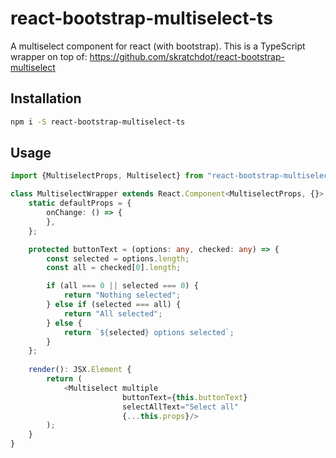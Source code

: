 # react-bootstrap-multiselect-ts

A multiselect component for react (with bootstrap). This is a TypeScript wrapper on top of: https://github.com/skratchdot/react-bootstrap-multiselect

## Installation

```bash
npm i -S react-bootstrap-multiselect-ts
```

## Usage

```typescript jsx
import {MultiselectProps, Multiselect} from "react-bootstrap-multiselect-ts";

class MultiselectWrapper extends React.Component<MultiselectProps, {}> {
    static defaultProps = {
        onChange: () => {
        },
    };

    protected buttonText = (options: any, checked: any) => {
        const selected = options.length;
        const all = checked[0].length;

        if (all === 0 || selected === 0) {
            return "Nothing selected";
        } else if (selected === all) {
            return "All selected";
        } else {
            return `${selected} options selected`;
        }
    };
    
    render(): JSX.Element {
        return (
            <Multiselect multiple
                         buttonText={this.buttonText}
                         selectAllText="Select all"
                         {...this.props}/>
        );
    }
}

```
